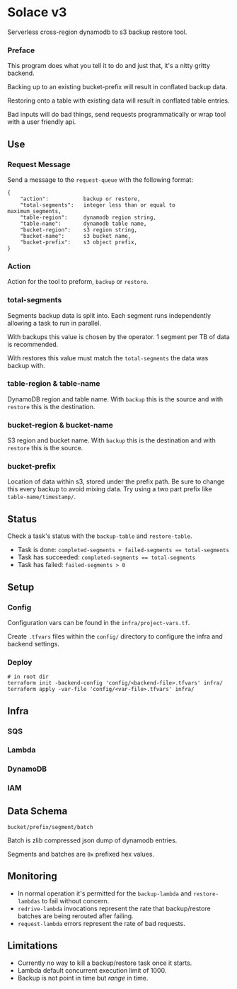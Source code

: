 # Solace v3
Serverless cross-region dynamodb to s3 backup restore tool.

### Preface

This program does what you tell it to do and just that, it's a nitty gritty backend.

Backing up to an existing bucket-prefix will result in conflated backup data.

Restoring onto a table with existing data will result in conflated table entries.

Bad inputs will do bad things, send requests programmatically or wrap tool with a user friendly api.

## Use

### Request Message

Send a message to the `request-queue` with the following format:

```
{
    "action":           backup or restore,
    "total-segments":   integer less than or equal to maximum_segments,
    "table-region":     dynamodb region string,
    "table-name":       dynamodb table name,
    "bucket-region":    s3 region string,
    "bucket-name":      s3 bucket name,
    "bucket-prefix":    s3 object prefix,
}
```

### Action

Action for the tool to preform, `backup` or `restore`.

### total-segments

Segments backup data is split into. Each segment runs independently allowing a task to run in parallel.

With backups this value is chosen by the operator. 1 segment per TB of data is recommended.

With restores this value must match the `total-segments` the data was backup with.

### table-region & table-name

DynamoDB region and table name. With `backup` this is the source and with `restore` this is the destination.

### bucket-region & bucket-name

S3 region and bucket name. With `backup` this is the destination and with `restore` this is the source.

### bucket-prefix

Location of data within s3, stored under the prefix path. Be sure to change this every backup to avoid mixing data. Try using a two part prefix like `table-name/timestamp/`.


## Status

Check a task's status with the `backup-table` and `restore-table`.

* Task is done: `completed-segments + failed-segments == total-segments`
* Task has succeeded: `completed-segments == total-segments`
* Task has failed: `failed-segments > 0`

## Setup

### Config

Configuration vars can be found in the `infra/project-vars.tf`.

Create `.tfvars` files within the `config/` directory to configure the infra and backend settings.

### Deploy

```
# in root dir
terraform init -backend-config 'config/<backend-file>.tfvars' infra/
terraform apply -var-file 'config/<var-file>.tfvars' infra/
```

## Infra
### SQS
### Lambda
### DynamoDB
### IAM

## Data Schema

```
bucket/prefix/segment/batch
```

Batch is zlib compressed json dump of dynamodb entries.

Segments and batches are `0x` prefixed hex values.

## Monitoring
- In normal operation it's permitted for the `backup-lambda` and `restore-lambdas` to fail without concern.
- `redrive-lambda` invocations represent the rate that backup/restore batches are being rerouted after failing.
- `request-lambda` errors represent the rate of bad requests.


## Limitations
- Currently no way to kill a backup/restore task once it starts.
- Lambda default concurrent execution limit of 1000.
- Backup is not point in time but _range_ in time.
